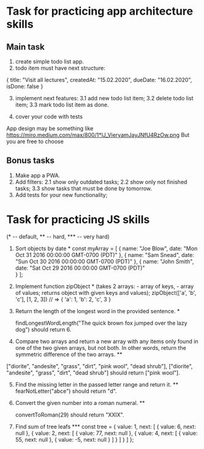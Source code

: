 
# Task for practicing app architecture skills

## Main task

1. create simple todo list app. 
2. todo item must have next structure: 

{
    title: "Visit all lectures", 
    createdAt: "15.02.2020", 
    dueDate: "16.02.2020",
    isDone: false
}

3. implement next features: 
    3.1 add new todo list item;
    3.2 delete todo list item;
    3.3 mark todo list item as done.

4. cover your code with tests

App design may be something like https://miro.medium.com/max/800/1*lJ_VieryamJayJNfU4RzOw.png
But you are free to choose 

## Bonus tasks

1. Make app a PWA.
2. Add filters: 
    2.1 show only outdated tasks;
    2.2 show only not finished tasks;
    3.3 show tasks that must be done by tomorrow.
3. Add tests for your new functionality;


# Task for practicing JS skills
(* -- default, ** -- hard, *** -- very hard)

1. Sort objects by date *
const myArray = [
  {
    name: "Joe Blow",
    date: "Mon Oct 31 2016 00:00:00 GMT-0700 (PDT)"
  },
  {
    name: "Sam Snead",
    date: "Sun Oct 30 2016 00:00:00 GMT-0700 (PDT)"
  },
  {
    name: "John Smith",
    date: "Sat Oct 29 2016 00:00:00 GMT-0700 (PDT)"  
  }
];

2. Implement function zipObject *
    (takes 2 arrays: - array of keys, - array of values; returns object with given keys and values);
    zipObject(['a', 'b', 'c'], [1, 2, 3]) // => { 'a': 1, 'b': 2, 'c', 3 }

3. Return the length of the longest word in the provided sentence. *

    findLongestWordLength("The quick brown fox jumped over the lazy dog") should return 6.

4. Compare two arrays and return a new array with any items only found in one of the two given arrays, but not both. In other words, return the symmetric difference of the two arrays. **

["diorite", "andesite", "grass", "dirt", "pink wool", "dead shrub"], ["diorite", "andesite", "grass", "dirt", "dead shrub"] should return ["pink wool"].

5. Find the missing letter in the passed letter range and return it. **
    fearNotLetter("abce") should return "d".

6. Convert the given number into a roman numeral. **
    
    convertToRoman(29) should return "XXIX".

7. Find sum of tree leafs ***
const tree = {
	value: 1,
	next: [
		{
			value: 6,
			next: null
		},
		{
			value: 2,
			next: [
				{
					value: 77,
					next: null
				},
				{
					value: 4,
					next: [
                        {
                            value: 55,
                            next: null
                        },
                        {
                            value: -5,
                            next: null
                        }
                    ]
				}
			]
		}
	]
};





